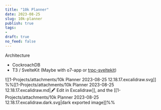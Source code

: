 ```yaml
---
title: "10k Planner"
date: 2023-08-25
slug: 10k-planner
publish: true
tags:
- 
draft: true
no_feed: false
---
```


Architecture
- CockroachDB
- T3 / SvelteKit (Maybe with o7-app or [trpc-sveltekit](https://icflorescu.github.io/trpc-sveltekit/))

![[1-Projects/attachments/10k Planner 2023-08-25 12.18.17.excalidraw.svg]]
%%[[1-Projects/attachments/10k Planner 2023-08-25 12.18.17.excalidraw.md|🖋 Edit in Excalidraw]], and the [[1-Projects/attachments/10k Planner 2023-08-25 12.18.17.excalidraw.dark.svg|dark exported image]]%%